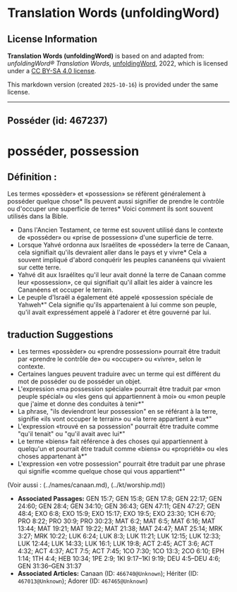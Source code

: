 # Translation Words (unfoldingWord)

## License Information

**Translation Words (unfoldingWord)** is based on and adapted from: _unfoldingWord® Translation Words_, [unfoldingWord](https://unfoldingword.org/utw), 2022, which is licensed under a [CC BY-SA 4.0 license](https://creativecommons.org/licenses/by-sa/4.0/legalcode.en).

This markdown version (created `2025-10-16`) is provided under the same license.



--------------------------------

## Posséder (id: 467237)

posséder, possession
====================

Définition :
------------

Les termes «possèder» et «possession» se réfèrent généralement à posséder quelque chose\* Ils peuvent aussi signifier de prendre le contrôle ou d'occuper une superficie de terres\* Voici comment ils sont souvent utilisés dans la Bible.

* Dans l'Ancien Testament, ce terme est souvent utilisé dans le contexte de «posséder» ou «prise de possession» d'une superficie de terre.
* Lorsque Yahvé ordonna aux Israélites de «posséder» la terre de Canaan, cela signifiait qu'ils devraient aller dans le pays et y vivre\* Cela a souvent impliqué d'abord conquérir les peuples cananéens qui vivaient sur cette terre.
* Yahvé dit aux Israélites qu'il leur avait donné la terre de Canaan comme leur «possession», ce qui signifiait qu'il allait les aider à vaincre les Cananéens et occuper le terrain.
* Le peuple d'Israël a également été appelé «possession spéciale de Yahweh\*" Cela signifie qu'ils appartenaient à lui comme son peuple, qu'il avait expressément appelé à l'adorer et être gouverné par lui.

traduction Suggestions
----------------------

* Les termes «possèder» ou «prendre possession» pourrait être traduit par «prendre le contrôle de» ou «occuper» ou «vivre», selon le contexte.
* Certaines langues peuvent traduire avec un terme qui est différent du mot de posséder ou de posséder un objet.
* L'expression «ma possession spéciale» pourrait être traduit par «mon peuple spécial» ou «les gens qui appartiennent à moi» ou «mon peuple que j'aime et donne des conduites à tenir\*"
* La phrase, "ils deviendront leur possession" en se référant à la terre, signifie «ils vont occuper le terrain» ou «la terre appartient à eux\*"
* L'expression «trouvé en sa possession" pourrait être traduite comme "qu'il tenait" ou "qu'il avait avec lui\*"
* Le terme «biens» fait référence à des choses qui appartiennent à quelqu'un et pourrait être traduit comme «biens» ou «propriété» ou «les choses appartenant à\*"
* L'expression «en votre possession" pourrait être traduit par une phrase qui signifie «comme quelque chose qui vous appartient\*"

(Voir aussi : (../names/canaan.md), (../kt/worship.md))

* **Associated Passages:** GEN 15:7; GEN 15:8; GEN 17:8; GEN 22:17; GEN 24:60; GEN 28:4; GEN 34:10; GEN 36:43; GEN 47:11; GEN 47:27; GEN 48:4; EXO 6:8; EXO 15:9; EXO 15:17; EXO 19:5; EXO 23:30; 1CH 6:70; PRO 8:22; PRO 30:9; PRO 30:23; MAT 6:2; MAT 6:5; MAT 6:16; MAT 13:44; MAT 19:21; MAT 19:22; MAT 21:38; MAT 24:47; MAT 25:14; MRK 3:27; MRK 10:22; LUK 6:24; LUK 8:3; LUK 11:21; LUK 12:15; LUK 12:33; LUK 12:44; LUK 14:33; LUK 16:1; LUK 19:8; ACT 2:45; ACT 3:6; ACT 4:32; ACT 4:37; ACT 7:5; ACT 7:45; 1CO 7:30; 1CO 13:3; 2CO 6:10; EPH 1:14; 1TH 4:4; HEB 10:34; 1PE 2:9; 1KI 9:17–1KI 9:19; DEU 4:5–DEU 4:6; GEN 31:36–GEN 31:37
* **Associated Articles:** Canaan (ID: `466740@Unknown`); Hériter (ID: `467013@Unknown`); Adorer (ID: `467465@Unknown`)

